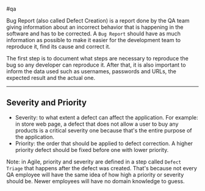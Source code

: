 #qa 

Bug Report (also called Defect Creation) is a report done by the QA team giving information about an incorrect behavior  that is happening in the software and has to be corrected. A `Bug Report` should have as much information as possible to make it easier for the development team to reproduce it, find its cause and correct it.

The first step is to document what steps are necessary to reproduce the bug so any developer can reproduce it. After that, it is also important to inform the data used such as usernames, passwords and URLs, the expected result and the actual one.

--------------------
## Severity and Priority

- Severity: to what extent a defect can affect the application. For example: in store web page, a defect that does not allow a user to buy any products is a critical severity one because that's the entire purpose of the application.
- Priority: the order that should be applied to defect correction. A higher priority defect should be fixed before one with lower priority.

Note: in Agile, priority and severity are defined in a step called `Defect Triage` that happens after the defect was created. That's because not every QA employee will have the same idea of how high a priority or severity should be. Newer employees will have no domain knowledge to guess.